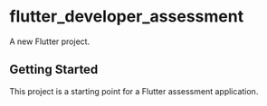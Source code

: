 # flutter_developer_assessment

A new Flutter project.

## Getting Started

This project is a starting point for a Flutter assessment application.